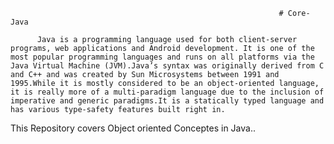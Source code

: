                                                                 # Core-Java

          Java is a programming language used for both client-server programs, web applications and Android development. It is one of the most popular programming languages and runs on all platforms via the Java Virtual Machine (JVM).Java’s syntax was originally derived from C and C++ and was created by Sun Microsystems between 1991 and 1995.While it is mostly considered to be an object-oriented language, it is really more of a multi-paradigm language due to the inclusion of imperative and generic paradigms.It is a statically typed language and has various type-safety features built right in.

This Repository covers Object oriented Conceptes in Java..
